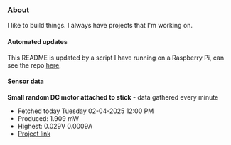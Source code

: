 ### About
I like to build things. I always have projects that I'm working on.

#### Automated updates
This README is updated by a script I have running on a Raspberry Pi, can see the repo [here](https://github.com/jdc-cunningham/raspi-git-repo-updater).

#### Sensor data


**Small random DC motor attached to stick** - data gathered every minute
- Fetched today Tuesday 02-04-2025 12:00 PM
- Produced: 1.909 mW
- Highest: 0.029V 0.0009A
- [Project link](https://github.com/jdc-cunningham/turbine-raspi)